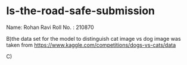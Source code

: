 # Is-the-road-safe-submission

Name: Rohan Ravi
Roll No. : 210870

B)the data set for the model to distinguish cat image vs dog image was taken from https://www.kaggle.com/competitions/dogs-vs-cats/data

C)
